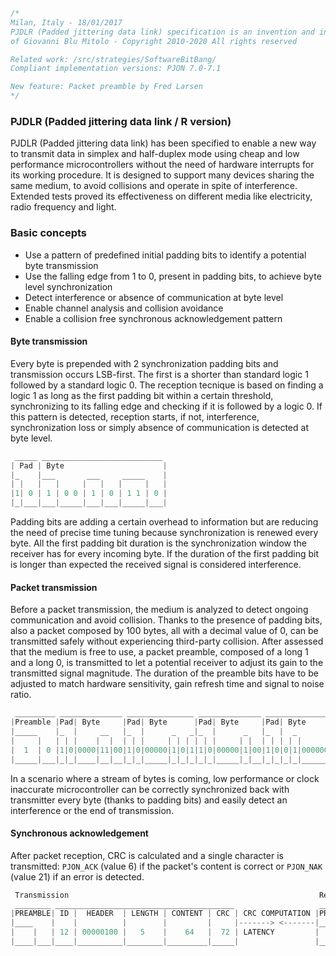
```cpp
/*
Milan, Italy - 18/01/2017
PJDLR (Padded jittering data link) specification is an invention and intellectual property
of Giovanni Blu Mitolo - Copyright 2010-2020 All rights reserved

Related work: /src/strategies/SoftwareBitBang/
Compliant implementation versions: PJON 7.0-7.1

New feature: Packet preamble by Fred Larsen
*/
```
### PJDLR (Padded jittering data link / R version)
PJDLR (Padded jittering data link) has been specified to enable a new way to transmit data in simplex and half-duplex mode using cheap and low performance microcontrollers without the need of hardware interrupts for its working procedure. It is designed to support many devices sharing the same medium, to avoid collisions and operate in spite of interference. Extended tests proved its effectiveness on different media like electricity, radio frequency and light.

### Basic concepts
* Use a pattern of predefined initial padding bits to identify a potential byte transmission
* Use the falling edge from 1 to 0, present in padding bits, to achieve byte level synchronization
* Detect interference or absence of communication at byte level
* Enable channel analysis and collision avoidance
* Enable a collision free synchronous acknowledgement pattern

#### Byte transmission
Every byte is prepended with 2 synchronization padding bits and transmission occurs LSB-first. The first is a shorter than standard logic 1 followed by a standard logic 0. The reception tecnique is based on finding a logic 1 as long as the first padding bit within a certain threshold, synchronizing to its falling edge and checking if it is followed by a logic 0. If this pattern is detected, reception starts, if not, interference, synchronization loss or simply absence of communication is detected at byte level.
```cpp  
 _____ ___________________________
| Pad | Byte                      |
|_    |___       ___     _____    |
| |   |   |     |   |   |     |   |
|1| 0 | 1 | 0 0 | 1 | 0 | 1 1 | 0 |
|_|___|___|_____|___|___|_____|___|
```
Padding bits are adding a certain overhead to information but are reducing the need of precise time tuning because synchronization is renewed every byte. All the first padding bit duration is the synchronization window the receiver has for every incoming byte. If the duration of the first padding bit is longer than expected the received signal is considered interference.

#### Packet transmission
Before a packet transmission, the medium is analyzed to detect ongoing communication and avoid collision. Thanks to the presence of padding bits, also a packet composed by 100 bytes, all with a decimal value of 0, can be transmitted safely without experiencing third-party collision. After assessed that the medium is free to use, a packet preamble, composed of a long 1 and a long 0, is transmitted to let a potential receiver to adjust its gain to the transmitted signal magnitude. The duration of the preamble bits have to be adjusted to match hardware sensitivity, gain refresh time and signal to noise ratio.

```cpp   
 _________ ______________ _______________ ______________ ______________ ________________
|Preamble |Pad| Byte     |Pad| Byte      |Pad| Byte     |Pad| Byte     |Pad| Byte       |
|_____    |_  |     __   |_  |      _   _|_  |      _   |_  |  _       |_  |  _    _    |
|     |   | | |    |  |  | | |     | | | | | |     | |  | | | | |      | | | | |  | |   |
|  1  | 0 |1|0|0000|11|00|1|0|00000|1|0|1|1|0|00000|1|00|1|0|0|1|000000|1|0|0|1|00|1|000|
|_____|___|_|_|____|__|__|_|_|_____|_|_|_|_|_|_____|_|__|_|_|_|_|______|_|_|_|_|__|_|___|
```
In a scenario where a stream of bytes is coming, low performance or clock inaccurate microcontroller can be correctly synchronized back with transmitter every byte (thanks to padding bits) and easily detect an interference or the end of transmission.

#### Synchronous acknowledgement
After packet reception, CRC is calculated and a single character is transmitted: `PJON_ACK` (value 6) if the packet's content is correct or `PJON_NAK` (value 21) if an error is detected.
```cpp  
 Transmission                                                        Response
 ________ ________________________________________                   ________ _____
|PREAMBLE| ID |  HEADER  | LENGTH | CONTENT | CRC | CRC COMPUTATION |PREAMBLE| ACK |
|____    |    |          |        |         |     |-------> <-------|____    |     |
|    |   | 12 | 00000100 |   5    |    64   |  72 | LATENCY         |    |   |  6  |
|____|___|____|__________|________|_________|_____|                 |____|___|_____|
```
